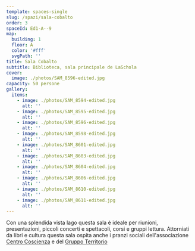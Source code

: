 ```yaml
---
template: spaces-single
slug: /spazi/sala-cobalto
order: 3
spaceId: Ed1-A--9
map: 
  building: 1
  floor: A
  color: '#fff'
  svgPath: ''
title: Sala Cobalto
subtitle: Biblioteca, sala principale de LaSchola
cover:
  image: ./photos/SAM_8596-edited.jpg
capacity: 50 persone
gallery:
  items:
    - image: ./photos/SAM_8594-edited.jpg
      alt: ''
    - image: ./photos/SAM_8595-edited.jpg
      alt: ''
    - image: ./photos/SAM_8596-edited.jpg
      alt: ''
    - image: ./photos/SAM_8598-edited.jpg
      alt: ''
    - image: ./photos/SAM_8601-edited.jpg
      alt: ''
    - image: ./photos/SAM_8603-edited.jpg
      alt: ''
    - image: ./photos/SAM_8604-edited.jpg
      alt: ''
    - image: ./photos/SAM_8606-edited.jpg
      alt: ''
    - image: ./photos/SAM_8610-edited.jpg
      alt: ''
    - image: ./photos/SAM_8611-edited.jpg
      alt: ''
---
```


<Col initial narrow bottom={4}>

Con una splendida vista lago questa sala è ideale per riunioni, presentazioni, piccoli concerti e spettacoli, corsi e gruppi lettura. Attorniati da libri e cultura questa sala ospita anche i pranzi sociali dell'associazione [Centro Coscienza](http://www.centrocoscienza.it/l-associazione) e del [Gruppo Territorio](/attività/gruppo-territorio/)

</Col>

